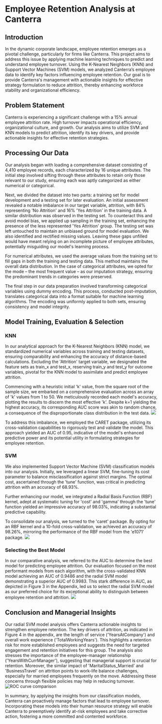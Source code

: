 # Employee Retention Analysis at Canterra

## Introduction

In the dynamic corporate landscape, employee retention emerges as a pivotal challenge, particularly for firms like Canterra. This project aims to address this issue by applying machine learning techniques to predict and understand employee turnover. Using the K-Nearest Neighbors (KNN) and Support Vector Machines (SVM) models, we analyzed Canterra’s employee data to identify key factors influencing employee retention. Our goal is to provide Canterra's management with actionable insights for effective strategy formulation to reduce attrition, thereby enhancing workforce stability and organizational efficiency.


## Problem Statement

Canterra is experiencing a significant challenge with a 15% annual employee attrition rate. High turnover impacts operational efficiency, organizational culture, and growth. Our analysis aims to utilize SVM and KNN models to predict attrition, identify its key drivers, and provide actionable insights for effective retention strategies.

## Processing Our Data

Our analysis began with loading a comprehensive dataset consisting of 4,410 employee records, each characterized by 16 unique attributes. The initial step involved sifting through these attributes to retain only those relevant to our study, ensuring each was aptly categorized as either numerical or categorical.

Next, we divided the dataset into two parts: a training set for model development and a testing set for later evaluation. An initial assessment revealed a notable imbalance in our target variable, attrition, with 84% representing 'No Attrition' and 16% 'Yes Attrition' in the training data. A similar distribution was observed in the testing set. To counteract this and avoid model bias, we applied up sampling in the training set, enhancing the presence of the less represented 'Yes Attrition' group. The testing set was left untouched to maintain an unbiased ground for model evaluation. We also identified and rectified missing values. Leaving these gaps unfilled would have meant relying on an incomplete picture of employee attributes, potentially misguiding our model's learning process.

For numerical attributes, we used the average values from the training set to fill gaps in both the training and testing data. This method maintains the overall data distribution. In the case of categorical attributes, we opted for the mode – the most frequent value – as our imputation strategy, ensuring the predominant trends in categories were preserved.

The final step in our data preparation involved transforming categorical variables using dummy encoding. This process, conducted post-imputation, translates categorical data into a format suitable for machine learning algorithms. The encoding was uniformly applied to both sets, ensuring consistency and model integrity.

## Model Training, Evaluation & Selection

### KNN

In our analytical approach for the K-Nearest Neighbors (KNN) model, we standardized numerical variables across training and testing datasets, ensuring comparability and enhancing the accuracy of distance-based calculations. Excluding the 'Attrition' target variable, we designated the feature sets as train_x and test_x, reserving train_y and test_y for outcome variables, pivotal for the KNN model to assimilate and predict employee attrition.

Commencing with a heuristic initial 'k' value, from the square root of the sample size, we embarked on a comprehensive evaluation across an array of 'k' values from 1 to 50. We meticulously recorded each model's accuracy, plotting the results to discern the most effective 'k'. Despite k=1 yielding the highest accuracy, its corresponding AUC score was akin to random chance, a consequence of the disproportionate class distribution in the test data.
![](line.png)


To address this imbalance, we employed the CARET package, utilizing its cross-validation capabilities to rigorously test and validate the model. This approach yielded an AUC of 0.95, indicative of the model's enhanced predictive power and its potential utility in formulating strategies for employee retention.

### SVM

We also implemented Support Vector Machine (SVM) classification models into our analysis. Initially, we leveraged a linear SVM, fine-tuning its cost parameter to balance misclassification against strict margins. The optimal cost, ascertained through the 'tune' function, was critical in predicting attrition with an accuracy of 68.93%.

Further enhancing our model, we integrated a Radial Basis Function (RBF) kernel, adept at systematic tuning for 'cost' and 'gamma' through the 'tune' function yielded an impressive accuracy of 98.03%, indicating a substantial predictive capability.

To consolidate our analysis, we turned to the 'caret' package. By opting for an RBF kernel and a 10-fold cross-validation, we achieved an accuracy of 98.26%, mirroring the performance of the RBF model from the 'e1071' package.
![](accuracy.png)

### Selecting the Best Model

In our comparative analysis, we referred to the AUC to determine the best model for predicting employee attrition. Our evaluation focused on the most performant models from each algorithm, with the cross-validated KNN model achieving an AUC of 0.9486 and the radial SVM model demonstrating a superior AUC of 0.9983. This stark difference in AUC, as depicted in Figure 3 in the Appendix, led us to select the radial SVM model as our preferred choice for its exceptional ability to distinguish between employee retention and attrition.
![](important.png)

## Conclusion and Managerial Insights

Our radial SVM model analysis offers Canterra actionable insights to strengthen employee retention. The key drivers of attrition, as indicated in Figure 4 in the appendix, are the length of service ('YearsAtCompany') and overall work experience ('TotalWorkingYears'). This highlights a retention risk for more established employees and suggests the need for targeted engagement and retention initiatives for this group. The analysis also stresses the importance of the employee-manager relationship ('YearsWithCurrManager'), suggesting that managerial support is crucial for retention. Moreover, the similar impact of 'MaritalStatus_Married' and 'BusinessTravel' on attrition points to work-life balance challenges, especially for married employees frequently on the move. Addressing these concerns through flexible policies may help in reducing turnover.
![ROC curve comparison](Roc.png)


In summary, by applying the insights from our classification models, Canterra can proactively manage factors that lead to employee turnover. Incorporating these models into their human resource strategy will enable Canterra to preemptively identify at-risk employees and take corrective action, fostering a more committed and contented workforce.
